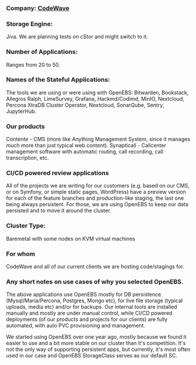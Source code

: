 ### Company: [CodeWave](https://codewave.eu)

### Storage Engine:
Jiva. We are planning tests on cStor and might switch to it.

### Number of Applications: 
Ranges from 20 to 50.

### Names of the Stateful Applications: 
The tools we are using or were using with OpenEBS: Bitwarden, Bookstack, Allegros Ralph, LimeSurvey, Grafana, Hackmd/Codimd, MinIO, Nextcloud, Percona XtraDB Cluster Operator, Nextcloud, SonarQube, Sentry, JupyterHub.

### Our products
Contente - CMS (more like Anything Management System, since it manages much more than just typical web content).
Synapticall - Callcenter management software with automatic routing, call recording, call transcription, etc.
 
### CI/CD powered review applications 
All of the projects we are writing for our customers (e.g. based on our CMS, or on Symfony, or simple static pages, WordPress) have a preview version for each of the feature branches and production-like staging, the last one being always persistent. For those, we are using OpenEBS to keep our data persisted and to move it around the cluster. 

### Cluster Type: 
Baremetal with some nodes on KVM virtual machines

### For whom 
CodeWave and all of our current clients we are hosting code/stagings for.

### Any short notes on use cases of why you selected OpenEBS. 

The above applications use OpenEBS mostly for DB persistence (Mysql/Maria/Percona, Postgres, Mongo etc), for live file storage (typical uploads, media etc) and/or for backups. Our internal tools are installed manually and mostly are under manual control, while CI/CD powered deployments (of our products and projects for our clients) are fully automated, with auto PVC provisioning and management. 

We started using OpenEBS over one year ago, mostly because we found it easier to use and a bit more stable on our cluster than it's competition. It's not the only way of supporting persistent apps, but currently, it's most often used in our case and OpenEBS StorageClass serves as our default SC. 
